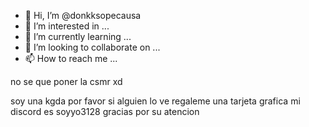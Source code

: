 - 👋 Hi, I’m @donkksopecausa
- 👀 I’m interested in ...
- 🌱 I’m currently learning ...
- 💞️ I’m looking to collaborate on ...
- 📫 How to reach me ...

<!---
donkksopecausa/donkksopecausa is a ✨ special ✨ repository because its `README.md` (this file) appears on your GitHub profile.
You can click the Preview link to take a look at your changes.
--->no se que poner la csmr xd
soy una kgda 
por favor si alguien lo ve 
regaleme una tarjeta grafica
mi discord es soyyo3128 gracias por su atencion
